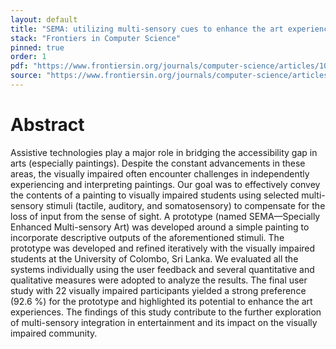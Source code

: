 ```yaml
---
layout: default
title: "SEMA: utilizing multi-sensory cues to enhance the art experience of visually impaired students"
stack: "Frontiers in Computer Science"
pinned: true
order: 1
pdf: "https://www.frontiersin.org/journals/computer-science/articles/10.3389/fcomp.2024.1450799/pdf"
source: "https://www.frontiersin.org/journals/computer-science/articles/10.3389/fcomp.2024.1450799/full"
---
```

# Abstract
Assistive technologies play a major role in bridging the accessibility gap in arts (especially paintings). Despite the constant advancements in these areas, the visually impaired often encounter challenges in independently experiencing and interpreting paintings. Our goal was to effectively convey the contents of a painting to visually impaired students using selected multi-sensory stimuli (tactile, auditory, and somatosensory) to compensate for the loss of input from the sense of sight. A prototype (named SEMA—Specially Enhanced Multi-sensory Art) was developed around a simple painting to incorporate descriptive outputs of the aforementioned stimuli. The prototype was developed and refined iteratively with the visually impaired students at the University of Colombo, Sri Lanka. We evaluated all the systems individually using the user feedback and several quantitative and qualitative measures were adopted to analyze the results. The final user study with 22 visually impaired participants yielded a strong preference (92.6 %) for the prototype and highlighted its potential to enhance the art experiences. The findings of this study contribute to the further exploration of multi-sensory integration in entertainment and its impact on the visually impaired community.